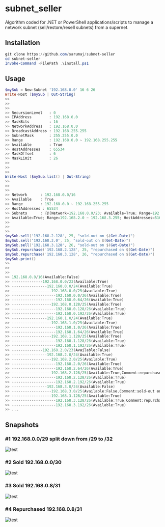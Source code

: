 # subnet_seller

Algorithm coded for .NET or PowerShell applications/scripts to manage a network subnet (sell/restore/resell subnets) from a supernet.

## Installation

```powershell
git clone https://github.com/sarumaj/subnet-seller
cd subnet-seller
Invoke-Command -FilePath .\install.ps1
```

## Usage
```powershell
$mySub = New-Subnet '192.168.0.0' 16 6 26
Write-Host ($mySub | Out-String)
>> 
>> 
>> 
>> RecursionLevel   : 0
>> IPAddress        : 192.168.0.0
>> MaskBits         : 16
>> NetworkAddress   : 192.168.0.0
>> BroadcastAddress : 192.168.255.255
>> SubnetMask       : 255.255.0.0
>> Range            : 192.168.0.0 ~ 192.168.255.255
>> Available        : True
>> HostAddresses    : 65534
>> MaskOffset       : 6
>> MaskLimit        : 26
>> 
>> 
>> 
Write-Host ($mySub.list() | Out-String)
>> 
>> 
>>
>> Network      : 192.168.0.0/16
>> Available    : True
>> Range        : 192.168.0.0 ~ 192.168.255.255
>> HostAddresses : 65534
>> Subnets      : {@{Network=192.168.0.0/23; Available=True; Range=192.168.0.0 ~ 192.168.1.255; HostAddresses=510; Subnets=System.Object[]}, @{Network=192.168.2.0/23; 
>> Available=True; Range=192.168.2.0 ~ 192.168.3.255; HostAddresses=510; Subnets=System.Object[]}...}
>> 
>> 
>> 
$mySub.sell('192.168.2.128', 25, "sold-out on $(Get-Date)")
$mySub.sell('192.168.3.0', 25, "sold-out on $(Get-Date)")
$mySub.sell('192.168.3.128', 26, "sold-out on $(Get-Date)")
$mySub.repurchase('192.168.2.128', 25, "repurchased on $(Get-Date)")
$mySub.repurchase('192.168.3.128', 26, "repurchased on $(Get-Date)")
$mySub.print()
>> 
>> 
>> 
>> 192.168.0.0/16(Available:False)
>> --------------192.168.0.0/23(Available:True)
>> ----------------192.168.0.0/24(Available:True)
>> ------------------192.168.0.0/25(Available:True)
>> --------------------192.168.0.0/26(Available:True)
>> --------------------192.168.0.64/26(Available:True)
>> ------------------192.168.0.128/25(Available:True)
>> --------------------192.168.0.128/26(Available:True)
>> --------------------192.168.0.192/26(Available:True)
>> ----------------192.168.1.0/24(Available:True)
>> ------------------192.168.1.0/25(Available:True)
>> --------------------192.168.1.0/26(Available:True)
>> --------------------192.168.1.64/26(Available:True)
>> ------------------192.168.1.128/25(Available:True)
>> --------------------192.168.1.128/26(Available:True)
>> --------------------192.168.1.192/26(Available:True)
>> --------------192.168.2.0/23(Available:False)
>> ----------------192.168.2.0/24(Available:True)
>> ------------------192.168.2.0/25(Available:True)
>> --------------------192.168.2.0/26(Available:True)
>> --------------------192.168.2.64/26(Available:True)
>> ------------------192.168.2.128/25(Available:True,Comment:repurchased on 04/25/2022 10:14:45)
>> --------------------192.168.2.128/26(Available:True)
>> --------------------192.168.2.192/26(Available:True)
>> ----------------192.168.3.0/24(Available:False)
>> ------------------192.168.3.0/25(Available:False,Comment:sold-out on 04/25/2022 10:14:45)
>> ------------------192.168.3.128/25(Available:True)
>> --------------------192.168.3.128/26(Available:True,Comment:repurchased on 04/25/2022 10:14:45)
>> --------------------192.168.3.192/26(Available:True)
>> ...
```

## Snapshots

### #1 192.168.0.0/29 split down from /29 to /32
![test](plantuml/output/%230%20init%20192.168.0.0%20from%2029%20to%2032.png)

### #2 Sold 192.168.0.0/30
![test](plantuml/output/%231%20sold%20192.168.0.0_30.png)

### #3 Sold 192.168.0.8/31
![test](plantuml/output/%232%20sold%20192.168.0.8_31.png)

### #4 Repurchased 192.168.0.8/31
![test](plantuml/output/%233%20repurchased%20192.168.0.8_31.png)

